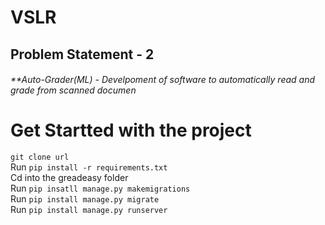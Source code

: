 # VSLR
## Problem Statement - 2
######  **Auto-Grader(ML) - Develpoment of software to automatically read and grade from scanned documen


# Get Startted with the project

 `git clone url`<br/>
 Run `pip install -r requirements.txt`<br/>
 Cd into the greadeasy folder<br/>
 Run `pip insatll manage.py makemigrations`<br/>
 Run `pip install manage.py migrate`<br/>
 Run `pip install manage.py runserver`<br/>

